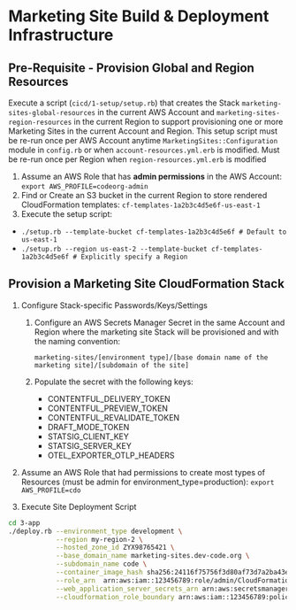 # Marketing Site Build & Deployment Infrastructure

## Pre-Requisite - Provision Global and Region Resources

Execute a script (`cicd/1-setup/setup.rb`) that creates the Stack `marketing-sites-global-resources` in the current AWS Account and
`marketing-sites-region-resources` in the current Region to support provisioning one or more Marketing Sites in the current
Account and Region. This setup script must be re-run once per AWS Account anytime `MarketingSites::Configuration` module
in `config.rb` or when `account-resources.yml.erb` is modified. Must be re-run once per Region when
`region-resources.yml.erb` is modified

1. Assume an AWS Role that has **admin permissions** in the AWS Account: `export AWS_PROFILE=codeorg-admin`
1. Find or Create an S3 bucket in the current Region to store rendered CloudFormation templates: `cf-templates-1a2b3c4d5e6f-us-east-1`
1. Execute the setup script:

- `./setup.rb --template-bucket cf-templates-1a2b3c4d5e6f # Default to us-east-1`
- `./setup.rb --region us-east-2 --template-bucket cf-templates-1a2b3c4d5e6f # Explicitly specify a Region`

## Provision a Marketing Site CloudFormation Stack

1. Configure Stack-specific Passwords/Keys/Settings

   1. Configure an AWS Secrets Manager Secret in the same Account and Region where the marketing site Stack will be provisioned
      and with the naming convention:

      `marketing-sites/[environment type]/[base domain name of the marketing site]/[subdomain of the site]`

   1. Populate the secret with the following keys:
      - CONTENTFUL_DELIVERY_TOKEN
      - CONTENTFUL_PREVIEW_TOKEN
      - CONTENTFUL_REVALIDATE_TOKEN
      - DRAFT_MODE_TOKEN
      - STATSIG_CLIENT_KEY
      - STATSIG_SERVER_KEY
      - OTEL_EXPORTER_OTLP_HEADERS

1. Assume an AWS Role that had permissions to create most types of Resources (must be admin for environment_type=production):
   `export AWS_PROFILE=cdo`
1. Execute Site Deployment Script

```bash
cd 3-app
./deploy.rb --environment_type development \
            --region my-region-2 \
            --hosted_zone_id ZYX98765421 \
            --base_domain_name marketing-sites.dev-code.org \
            --subdomain_name code \
            --container_image_hash sha256:24116f75756f3d80af73d7a2ba43e91ef3d89f0302fea8ece356530360a1b938 \
            --role_arn  arn:aws:iam::123456789:role/admin/CloudFormationMarketingSitesDevelopmentRole \
            --web_application_server_secrets_arn arn:aws:secretsmanager:my-region-2:123456789:secret:marketing-sites/development/marketing-sites.dev-code.org/code-abc123 \
            --cloudformation_role_boundary arn:aws:iam::123456789:policy/marketing-sites-role-permissions-boundary-development
```
